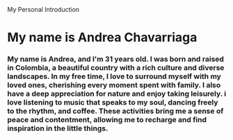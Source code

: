<!DOCTYPE html>

<html>  
<head>  
<tittle>My Personal Introduction</tittle>
<style> 

body{background-color: C8AFB9;}

h1{color: 2A2D34;}

p {color: F4F4F1;}</style>

</head>
  <body><h1>My name is Andrea Chavarriaga </h1>
  <h3><p>My name is Andrea, and I'm 31 years old. I was born and raised in Colombia, a beautiful country with a rich culture and diverse landscapes. 
  In my free time, I love to surround myself with my loved ones, cherishing every moment spent with family. 
  I also have a deep appreciation for nature and enjoy taking leisurely. 
  i love listening to music that speaks to my soul, dancing freely to the rhythm, and coffee. 
  These activities bring me a sense of peace and contentment, allowing me to recharge and find inspiration in the little things.</p></h3></body>
</html>

